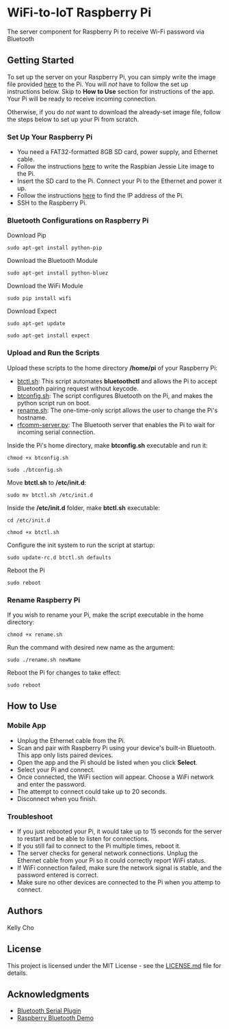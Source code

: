 # WiFi-to-IoT Raspberry Pi

The server component for Raspberry Pi to receive Wi-Fi password via Bluetooth

## Getting Started

To set up the server on your Raspberry Pi, you can simply write the image file provided [here](https://drive.google.com/file/d/0B4uA-g8pjDs4QV9ZTmpmdG9xT0U/view) to the Pi. You will *not* have to follow the set up instructions below. Skip to **How to Use** section for instructions of the app. Your Pi will be ready to receive incoming connection.

Otherwise, if you do *not* want to download the already-set image file, follow the steps below to set up your Pi from scratch.

### Set Up Your Raspberry Pi

* You need a FAT32-formatted 8GB SD card, power supply, and Ethernet cable.
* Follow the instructions [here](https://www.raspberrypi.org/documentation/installation/installing-images/README.md) to write the  Raspbian Jessie Lite image to the Pi.
* Insert the SD card to the Pi. Connect your Pi to the Ethernet and power it up.
* Follow the instructions [here](https://www.raspberrypi.org/documentation/remote-access/ip-address.md) to find the IP address of the Pi. 
* SSH to the Raspberry Pi.

### Bluetooth Configurations on Raspberry Pi

Download Pip

```
sudo apt-get install python-pip
```

Download the Bluetooth Module

```
sudo apt-get install python-bluez
```

Download the WiFi Module

```
sudo pip install wifi
```

Download Expect

```
sudo apt-get update
```

```
sudo apt-get install expect
```

### Upload and Run the Scripts

Upload these scripts to the home directory **/home/pi** of your Raspberry Pi: 
* [btctl.sh](https://github.com/patrick-evolabs/wifi-to-iot-raspberry-pi/blob/master/btctl.sh): This script automates **bluetoothctl** and allows the Pi to accept Bluetooth pairing request without keycode.
* [btconfig.sh](https://github.com/patrick-evolabs/wifi-to-iot-raspberry-pi/blob/master/btconfig.sh): The script configures Bluetooth on the Pi, and makes the python script run on boot.
* [rename.sh](https://github.com/patrick-evolabs/wifi-to-iot-raspberry-pi/blob/master/rename.sh): The one-time-only script allows the user to change the Pi's hostname.
* [rfcomm-server.py](https://github.com/patrick-evolabs/wifi-to-iot-raspberry-pi/blob/master/rfcomm-server.py): The Bluetooth server that enables the Pi to wait for incoming serial connection.

Inside the Pi's home directory, make **btconfig.sh** executable and run it:

```
chmod +x btconfig.sh
```

```
sudo ./btconfig.sh
```

Move **btctl.sh** to **/etc/init.d**:

```
sudo mv btctl.sh /etc/init.d
```

Inside the **/etc/init.d** folder, make **btctl.sh** executable:

```
cd /etc/init.d
```

```
chmod +x btctl.sh
```

Configure the init system to run the script at startup:

```
sudo update-rc.d btctl.sh defaults
```

Reboot the Pi

```
sudo reboot
```

### Rename Raspberry Pi

If you wish to rename your Pi, make the script executable in the home directory:

```
chmod +x rename.sh
```

Run the command with desired new name as the argument:

```
sudo ./rename.sh newName
```

Reboot the Pi for changes to take effect:

```
sudo reboot
```

## How to Use
### Mobile App
* Unplug the Ethernet cable from the Pi.
* Scan and pair with Raspberry Pi using your device's built-in Bluetooth. This app only lists paired devices.
* Open the app and the Pi should be listed when you click **Select**.
* Select your Pi and connect.
* Once connected, the WiFi section will appear. Choose a WiFi network and enter the password.
* The attempt to connect could take up to 20 seconds.
* Disconnect when you finish.

### Troubleshoot
* If you just rebooted your Pi, it would take up to 15 seconds for the server to restart and be able to listen for connections.
* If you still fail to connect to the Pi multiple times, reboot it.
* The server checks for general network connections. Unplug the Ethernet cable from your Pi so it could correctly report WiFi status. 
* If WiFi connection failed, make sure the network signal is stable, and the password entered is correct.
* Make sure no other devices are connected to the Pi when you attemp to connect.

## Authors

Kelly Cho

## License

This project is licensed under the MIT License - see the [LICENSE.md](LICENSE.md) file for details.

## Acknowledgments

* [Bluetooth Serial Plugin](https://github.com/don/BluetoothSerial)
* [Raspberry Bluetooth Demo](https://github.com/EnableTech/raspberry-bluetooth-demo)
